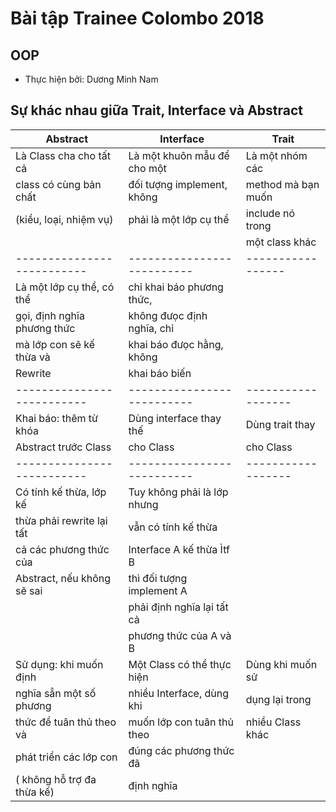 # Bài tập Trainee Colombo 2018
## OOP
- Thực hiện bởi: Dương Minh Nam
## Sự khác nhau giữa Trait, Interface và Abstract   

| Abstract                   |  Interface                 | Trait             |
| -------------------------- | -------------------------- | ----------------- |
| Là Class cha cho tất cả    | Là một khuôn mẫu để cho một| Là một nhóm các   |
| class có cùng bản chất     | đối tượng implement, không | method mà bạn muốn|
| (kiểu, loại, nhiệm vụ)     | phải là một lớp cụ thể     | include nó trong  |
|                            |                            | một class khác    |
| -------------------------- | -------------------------- | ----------------- |
| Là một  lớp cụ thể, có thể | chỉ khai báo phương thức,   |                   |
| gọi, định nghĩa phương thức| không đưọc định nghĩa, chỉ  |                   |
| mà lớp con sẽ kế thừa và   | khai báo đưọc hằng, không  |                   |
| Rewrite                    | khai báo biến              |                   |
| -------------------------- | -------------------------- | ------------------|
| Khai báo: thêm từ khóa     | Dùng interface thay thế    | Dùng trait thay   |
| Abstract trước Class       | cho Class                  | cho Class         |
| -------------------------- | -------------------------- | ------------------|
| Có tính kế thừa, lớp kế    | Tuy không phải là lớp nhưng|                   |
| thừa phải rewrite lại tất  | vẫn có tính kế thừa        |                   |
| cả các phương thức của     | Interface A kế thừa Ìtf B  |                   |
| Abstract, nếu không sẽ sai | thì đối tượng implement A  |                   |
|                            | phải định nghĩa lại tất cả |                   |
|                            | phương thức của A và B     |                   | -------------------------- | -------------------------- | ----------------- |
| Sử dụng: khi muốn định     | Một Class có thể thực hiện | Dùng khi muốn sử  |
| nghĩa sẵn một số phương    | nhiều Interface, dùng khi  | dụng lại trong    |
| thức để tuân thủ theo và   | muốn lớp con tuân thủ theo | nhiều Class khác  |
| phát triển các lớp con     | đúng các phương thức đã    |                   |
| ( không hỗ trợ đa thừa kế) | định nghĩa                 |                   |